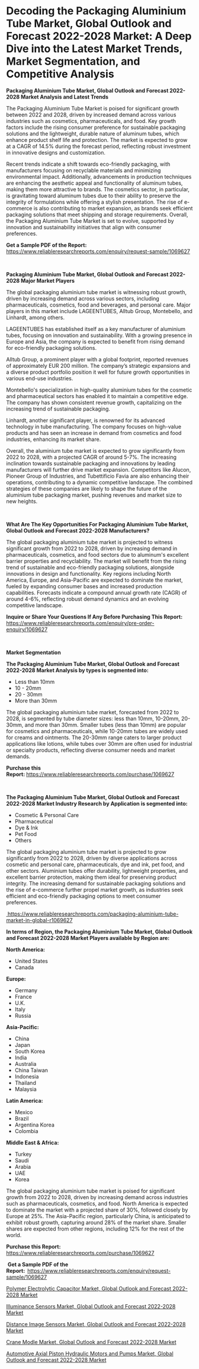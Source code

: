 <p><h1>Decoding the Packaging Aluminium Tube Market, Global Outlook and Forecast 2022-2028 Market: A Deep Dive into the Latest Market Trends, Market Segmentation, and Competitive Analysis</h1></p><p><strong>Packaging Aluminium Tube Market, Global Outlook and Forecast 2022-2028 Market Analysis and Latest Trends</strong></p>
<p><p>The Packaging Aluminium Tube Market is poised for significant growth between 2022 and 2028, driven by increased demand across various industries such as cosmetics, pharmaceuticals, and food. Key growth factors include the rising consumer preference for sustainable packaging solutions and the lightweight, durable nature of aluminum tubes, which enhance product shelf life and protection. The market is expected to grow at a CAGR of 14.5% during the forecast period, reflecting robust investment in innovative designs and customization.</p><p>Recent trends indicate a shift towards eco-friendly packaging, with manufacturers focusing on recyclable materials and minimizing environmental impact. Additionally, advancements in production techniques are enhancing the aesthetic appeal and functionality of aluminum tubes, making them more attractive to brands. The cosmetics sector, in particular, is gravitating toward aluminum tubes due to their ability to preserve the integrity of formulations while offering a stylish presentation. The rise of e-commerce is also contributing to market expansion, as brands seek efficient packaging solutions that meet shipping and storage requirements. Overall, the Packaging Aluminium Tube Market is set to evolve, supported by innovation and sustainability initiatives that align with consumer preferences.</p></p>
<p><strong>Get a Sample PDF of the Report:&nbsp;</strong> <a href="https://www.reliableresearchreports.com/enquiry/request-sample/1069627?utm_campaign=16&utm_medium=2&utm_source=Github&utm_content=ia&utm_term=21032025&utm_id=packaging-aluminium-tube-market-global-outlook-and-forecast-2022-2028">https://www.reliableresearchreports.com/enquiry/request-sample/1069627</a></p>
<p>&nbsp;</p>
<p><strong>Packaging Aluminium Tube Market, Global Outlook and Forecast 2022-2028 Major Market Players</strong></p>
<p><p>The global packaging aluminium tube market is witnessing robust growth, driven by increasing demand across various sectors, including pharmaceuticals, cosmetics, food and beverages, and personal care. Major players in this market include LAGEENTUBES, Alltub Group, Montebello, and Linhardt, among others. </p><p>LAGEENTUBES has established itself as a key manufacturer of aluminium tubes, focusing on innovation and sustainability. With a growing presence in Europe and Asia, the company is expected to benefit from rising demand for eco-friendly packaging solutions.</p><p>Alltub Group, a prominent player with a global footprint, reported revenues of approximately EUR 200 million. The company’s strategic expansions and a diverse product portfolio position it well for future growth opportunities in various end-use industries.</p><p>Montebello's specialization in high-quality aluminium tubes for the cosmetic and pharmaceutical sectors has enabled it to maintain a competitive edge. The company has shown consistent revenue growth, capitalizing on the increasing trend of sustainable packaging.</p><p>Linhardt, another significant player, is renowned for its advanced technology in tube manufacturing. The company focuses on high-value products and has seen an increase in demand from cosmetics and food industries, enhancing its market share.</p><p>Overall, the aluminium tube market is expected to grow significantly from 2022 to 2028, with a projected CAGR of around 5-7%. The increasing inclination towards sustainable packaging and innovations by leading manufacturers will further drive market expansion. Competitors like Alucon, Pioneer Group of Industries, and Tubettificio Favia are also enhancing their operations, contributing to a dynamic competitive landscape. The combined strategies of these companies are likely to shape the future of the aluminium tube packaging market, pushing revenues and market size to new heights.</p></p>
<p>&nbsp;</p>
<p><strong>What Are The Key Opportunities For Packaging Aluminium Tube Market, Global Outlook and Forecast 2022-2028 Manufacturers?</strong></p>
<p><p>The global packaging aluminium tube market is projected to witness significant growth from 2022 to 2028, driven by increasing demand in pharmaceuticals, cosmetics, and food sectors due to aluminum's excellent barrier properties and recyclability. The market will benefit from the rising trend of sustainable and eco-friendly packaging solutions, alongside innovations in design and functionality. Key regions including North America, Europe, and Asia-Pacific are expected to dominate the market, fueled by expanding consumer bases and increased production capabilities. Forecasts indicate a compound annual growth rate (CAGR) of around 4-6%, reflecting robust demand dynamics and an evolving competitive landscape.</p></p>
<p><strong>Inquire or Share Your Questions If Any Before Purchasing This Report:</strong> <a href="https://www.reliableresearchreports.com/enquiry/pre-order-enquiry/1069627?utm_campaign=16&utm_medium=2&utm_source=Github&utm_content=ia&utm_term=21032025&utm_id=packaging-aluminium-tube-market-global-outlook-and-forecast-2022-2028">https://www.reliableresearchreports.com/enquiry/pre-order-enquiry/1069627</a></p>
<p>&nbsp;</p>
<p><strong>Market Segmentation</strong></p>
<p><strong>The Packaging Aluminium Tube Market, Global Outlook and Forecast 2022-2028 Market Analysis by types is segmented into:</strong></p>
<p><ul><li>Less than 10mm</li><li>10 - 20mm</li><li>20 - 30mm</li><li>More than 30mm</li></ul></p>
<p><p>The global packaging aluminium tube market, forecasted from 2022 to 2028, is segmented by tube diameter sizes: less than 10mm, 10-20mm, 20-30mm, and more than 30mm. Smaller tubes (less than 10mm) are popular for cosmetics and pharmaceuticals, while 10-20mm tubes are widely used for creams and ointments. The 20-30mm range caters to larger product applications like lotions, while tubes over 30mm are often used for industrial or specialty products, reflecting diverse consumer needs and market demands.</p></p>
<p><strong>Purchase this Report:&nbsp;</strong><a href="https://www.reliableresearchreports.com/purchase/1069627?utm_campaign=16&utm_medium=2&utm_source=Github&utm_content=ia&utm_term=21032025&utm_id=packaging-aluminium-tube-market-global-outlook-and-forecast-2022-2028">https://www.reliableresearchreports.com/purchase/1069627</a></p>
<p>&nbsp;</p>
<p><strong>The Packaging Aluminium Tube Market, Global Outlook and Forecast 2022-2028 Market Industry Research by Application is segmented into:</strong></p>
<p><ul><li>Cosmetic & Personal Care</li><li>Pharmaceutical</li><li>Dye & Ink</li><li>Pet Food</li><li>Others</li></ul></p>
<p><p>The global packaging aluminium tube market is projected to grow significantly from 2022 to 2028, driven by diverse applications across cosmetic and personal care, pharmaceuticals, dye and ink, pet food, and other sectors. Aluminium tubes offer durability, lightweight properties, and excellent barrier protection, making them ideal for preserving product integrity. The increasing demand for sustainable packaging solutions and the rise of e-commerce further propel market growth, as industries seek efficient and eco-friendly packaging options to meet consumer preferences.</p></p>
<p><a href="https://www.reliableresearchreports.com/packaging-aluminium-tube-market-in-global-r1069627?utm_campaign=16&utm_medium=2&utm_source=Github&utm_content=ia&utm_term=21032025&utm_id=packaging-aluminium-tube-market-global-outlook-and-forecast-2022-2028">&nbsp;https://www.reliableresearchreports.com/packaging-aluminium-tube-market-in-global-r1069627</a></p>
<p><strong>In terms of Region, the Packaging Aluminium Tube Market, Global Outlook and Forecast 2022-2028 Market Players available by Region are:</strong></p>
<p>
    <p> <strong> North America: </strong>
        <ul>
            <li>United States</li>
            <li>Canada</li>
        </ul>
        </p> 
    <p> <strong> Europe: </strong>
        <ul>
            <li>Germany</li>
            <li>France</li>
            <li>U.K.</li>
            <li>Italy</li>
            <li>Russia</li>
        </ul>
        </p> 
    <p> <strong> Asia-Pacific: </strong>
        <ul>
            <li>China</li>
            <li>Japan</li>
            <li>South Korea</li>
            <li>India</li>
            <li>Australia</li>
            <li>China Taiwan</li>
            <li>Indonesia</li>
            <li>Thailand</li>
            <li>Malaysia</li>
        </ul>
        </p> 
    <p> <strong> Latin America: </strong>
        <ul>
            <li>Mexico</li>
            <li>Brazil</li>
            <li>Argentina Korea</li>
            <li>Colombia</li>
        </ul>
        </p> 
    <p> <strong> Middle East & Africa: </strong>
        <ul>
            <li>Turkey</li>
            <li>Saudi</li>
            <li>Arabia</li>
            <li>UAE</li>
            <li>Korea</li>
        </ul>
    </p>
    </p>
<p><p>The global packaging aluminium tube market is poised for significant growth from 2022 to 2028, driven by increasing demand across industries such as pharmaceuticals, cosmetics, and food. North America is expected to dominate the market with a projected share of 30%, followed closely by Europe at 25%. The Asia-Pacific region, particularly China, is anticipated to exhibit robust growth, capturing around 28% of the market share. Smaller shares are expected from other regions, including 12% for the rest of the world.</p></p>
<p><strong>Purchase this Report: </strong><a href="https://www.reliableresearchreports.com/purchase/1069627?utm_campaign=16&utm_medium=2&utm_source=Github&utm_content=ia&utm_term=21032025&utm_id=packaging-aluminium-tube-market-global-outlook-and-forecast-2022-2028">https://www.reliableresearchreports.com/purchase/1069627</a></p>
<p>&nbsp;<strong>Get a Sample PDF of the Report:&nbsp;&nbsp;</strong><a href="https://www.reliableresearchreports.com/enquiry/request-sample/1069627?utm_campaign=16&utm_medium=2&utm_source=Github&utm_content=ia&utm_term=21032025&utm_id=packaging-aluminium-tube-market-global-outlook-and-forecast-2022-2028">https://www.reliableresearchreports.com/enquiry/request-sample/1069627</a></p>
<p><strong></strong></p>
<p><p><a href="https://github.com/sahoolipko6f/Market-Research-Report-List-1/blob/main/polymer-electrolytic-capacitor-market-global-outlook-and-forecast-2022-2028-market.md?utm_campaign=16&utm_medium=2&utm_source=Github&utm_content=ia&utm_term=21032025&utm_id=packaging-aluminium-tube-market-global-outlook-and-forecast-2022-2028">Polymer Electrolytic Capacitor Market, Global Outlook and Forecast 2022-2028 Market</a></p><p><a href="https://github.com/rogetspate12/Market-Research-Report-List-1/blob/main/illuminance-sensors-market-global-outlook-and-forecast-2022-2028-market.md?utm_campaign=16&utm_medium=2&utm_source=Github&utm_content=ia&utm_term=21032025&utm_id=packaging-aluminium-tube-market-global-outlook-and-forecast-2022-2028">Illuminance Sensors Market, Global Outlook and Forecast 2022-2028 Market</a></p><p><a href="https://github.com/iontahoehlct/Market-Research-Report-List-1/blob/main/distance-image-sensors-market-global-outlook-and-forecast-2022-2028-market.md?utm_campaign=16&utm_medium=2&utm_source=Github&utm_content=ia&utm_term=21032025&utm_id=packaging-aluminium-tube-market-global-outlook-and-forecast-2022-2028">Distance Image Sensors Market, Global Outlook and Forecast 2022-2028 Market</a></p><p><a href="https://github.com/nxauwedaroui2/Market-Research-Report-List-1/blob/main/crane-modle-market-global-outlook-and-forecast-2022-2028-market.md?utm_campaign=16&utm_medium=2&utm_source=Github&utm_content=ia&utm_term=21032025&utm_id=packaging-aluminium-tube-market-global-outlook-and-forecast-2022-2028">Crane Modle Market, Global Outlook and Forecast 2022-2028 Market</a></p><p><a href="https://github.com/ranewknaller/Market-Research-Report-List-1/blob/main/automotive-axial-piston-hydraulic-motors-and-pumps-market-global-outlook-and-forecast-2022-2028-market.md?utm_campaign=16&utm_medium=2&utm_source=Github&utm_content=ia&utm_term=21032025&utm_id=packaging-aluminium-tube-market-global-outlook-and-forecast-2022-2028">Automotive Axial Piston Hydraulic Motors and Pumps Market, Global Outlook and Forecast 2022-2028 Market</a></p></p>